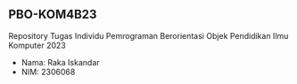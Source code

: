 ## PBO-KOM4B23
Repository Tugas Individu Pemrograman Berorientasi Objek Pendidikan Ilmu Komputer 2023

- Nama: Raka Iskandar
- NIM: 2306068

